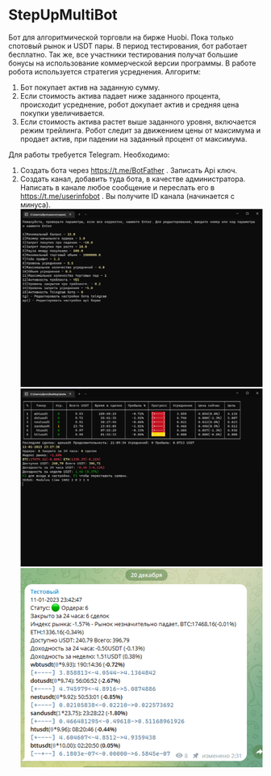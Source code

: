 # StepUpMultiBot
Бот для алгоритмической торговли на бирже Huobi. Пока только спотовый рынок и USDT пары.
В период тестирования, бот работает бесплатно. Так же, все участники тестирования получат большие бонусы на использование коммерческой версии программы.
В работе робота используется стратегия усреднения. 
Алгоритм:
1. Бот покупает актив на заданную сумму.
2. Если стоимость актива падает ниже заданного процента, происходит усреднение, робот докупает актив и средняя цена покупки увеличивается.
3. Если стоимость актива растет выше заданного уровня, включается режим трейлинга. Робот следит за движением цены от максимума и продает актив, при падении на заданный процент от максимума.

Для работы требуется Telegram. Необходимо:
1. Создать бота через https://t.me/BotFather . Записать Api ключ.
2. Создать канал, добавить туда бота, в качестве администратора. Написать в канале любое сообщение и переслать его в https://t.me/userinfobot . Вы получите ID канала (начинается с минуса).
![1](https://github.com/sfproject1/StepUpMultiBot/blob/main/1.png)
![2](https://github.com/sfproject1/StepUpMultiBot/blob/main/2.png)
![3](https://github.com/sfproject1/StepUpMultiBot/blob/main/3.png)
